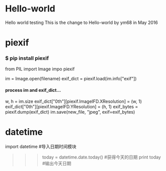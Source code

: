 # Hello-world
Hello world testing
This is the change to Hello-world by ym68 in May 2016


# piexif
### $ pip install piexif

from PIL import Image
impo piexif

im = Image.open(filename)
exif_dict = piexif.load(im.info["exif"])
#### process im and exif_dict...
w, h = im.size
exif_dict["0th"][piexif.ImageIFD.XResolution] = (w, 1)
exif_dict["0th"][piexif.ImageIFD.YResolution] = (h, 1)
exif_bytes = piexif.dump(exif_dict)
im.save(new_file, "jpeg", exif=exif_bytes)

# datetime
 import datetime #导入日期时间模块
>>> today = datetime.date.today() #获得今天的日期
>>> print today #输出今天日期
